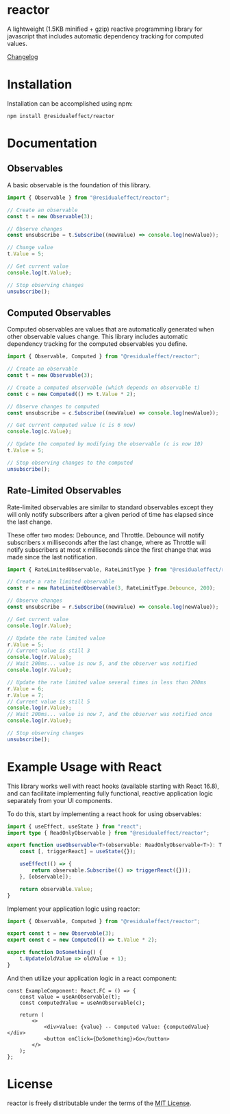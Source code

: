 # reactor

A lightweight (1.5KB minified + gzip) reactive programming library for javascript that includes automatic dependency tracking for computed values.

[Changelog](CHANGELOG.md)

# Installation

Installation can be accomplished using npm:

`npm install @residualeffect/reactor`

# Documentation

## Observables

A basic observable is the foundation of this library.

```ts
import { Observable } from "@residualeffect/reactor";

// Create an observable
const t = new Observable(3);

// Observe changes
const unsubscribe = t.Subscribe((newValue) => console.log(newValue));

// Change value
t.Value = 5;

// Get current value
console.log(t.Value);

// Stop observing changes
unsubscribe();
```

## Computed Observables

Computed observables are values that are automatically generated when other observable values change.  This library includes automatic dependency tracking for the computed observables you define.

```ts
import { Observable, Computed } from "@residualeffect/reactor";

// Create an observable
const t = new Observable(3);

// Create a computed observable (which depends on observable t)
const c = new Computed(() => t.Value * 2);

// Observe changes to computed
const unsubscribe = c.Subscribe((newValue) => console.log(newValue));

// Get current computed value (c is 6 now)
console.log(c.Value);

// Update the computed by modifying the observable (c is now 10)
t.Value = 5;

// Stop observing changes to the computed
unsubscribe();
```

## Rate-Limited Observables

Rate-limited observables are similar to standard observables except they will only notify subscribers after a given period of time has elapsed since the last change.

These offer two modes: Debounce, and Throttle.  Debounce will notify subscribers x milliseconds after the last change, where as Throttle will notify subscribers at most x milliseconds since the first change that was made since the last notification.

```ts
import { RateLimitedObservable, RateLimitType } from "@residualeffect/reactor";

// Create a rate limited observable
const r = new RateLimitedObservable(3, RateLimitType.Debounce, 200);

// Observe changes
const unsubscribe = r.Subscribe((newValue) => console.log(newValue));

// Get current value
console.log(r.Value);

// Update the rate limited value
r.Value = 5;
// Current value is still 3
console.log(r.Value);
// Wait 200ms... value is now 5, and the observer was notified
console.log(r.Value);

// Update the rate limited value several times in less than 200ms
r.Value = 6;
r.Value = 7;
// Current value is still 5
console.log(r.Value);
// Wait 200ms... value is now 7, and the observer was notified once
console.log(r.Value);

// Stop observing changes
unsubscribe();
```

# Example Usage with React

This library works well with react hooks (available starting with React 16.8), and can facilitate implementing fully functional, reactive application logic separately from your UI components.

To do this, start by implementing a react hook for using observables:

```ts
import { useEffect, useState } from "react";
import type { ReadOnlyObservable } from "@residualeffect/reactor";

export function useObservable<T>(observable: ReadOnlyObservable<T>): T {
	const [, triggerReact] = useState({});

	useEffect(() => {
		return observable.Subscribe(() => triggerReact({}));
	}, [observable]);

	return observable.Value;
}
```

Implement your application logic using reactor:

```ts
import { Observable, Computed } from "@residualeffect/reactor";

export const t = new Observable(3);
export const c = new Computed(() => t.Value * 2);

export function DoSomething() {
	t.Update(oldValue => oldValue + 1);
}
```

And then utilize your application logic in a react component:

```tsx
const ExampleComponent: React.FC = () => {
	const value = useAnObservable(t);
	const computedValue = useAnObservable(c);

	return (
		<>
			<div>Value: {value} -- Computed Value: {computedValue}</div>
			<button onClick={DoSomething}>Go</button>
		</>
	);
};
```

# License

reactor is freely distributable under the terms of the [MIT License](LICENSE).